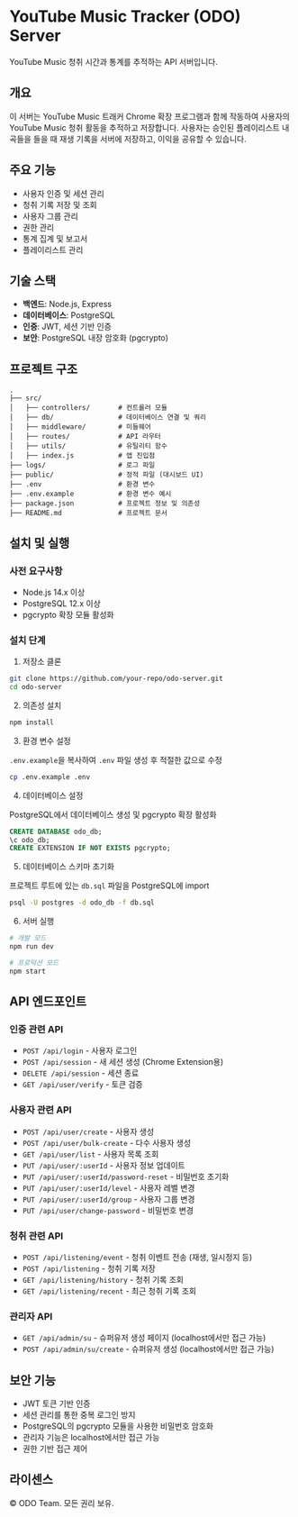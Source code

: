 # YouTube Music Tracker (ODO) Server

YouTube Music 청취 시간과 통계를 추적하는 API 서버입니다.

## 개요

이 서버는 YouTube Music 트래커 Chrome 확장 프로그램과 함께 작동하여 사용자의 YouTube Music 청취 활동을 추적하고 저장합니다. 사용자는 승인된 플레이리스트 내 곡들을 들을 때 재생 기록을 서버에 저장하고, 이익을 공유할 수 있습니다.

## 주요 기능

- 사용자 인증 및 세션 관리
- 청취 기록 저장 및 조회
- 사용자 그룹 관리
- 권한 관리
- 통계 집계 및 보고서
- 플레이리스트 관리

## 기술 스택

- **백엔드**: Node.js, Express
- **데이터베이스**: PostgreSQL
- **인증**: JWT, 세션 기반 인증
- **보안**: PostgreSQL 내장 암호화 (pgcrypto)

## 프로젝트 구조

```
.
├── src/
│   ├── controllers/       # 컨트롤러 모듈
│   ├── db/                # 데이터베이스 연결 및 쿼리
│   ├── middleware/        # 미들웨어
│   ├── routes/            # API 라우터
│   ├── utils/             # 유틸리티 함수
│   ├── index.js           # 앱 진입점
├── logs/                  # 로그 파일
├── public/                # 정적 파일 (대시보드 UI)
├── .env                   # 환경 변수
├── .env.example           # 환경 변수 예시
├── package.json           # 프로젝트 정보 및 의존성
├── README.md              # 프로젝트 문서
```

## 설치 및 실행

### 사전 요구사항

- Node.js 14.x 이상
- PostgreSQL 12.x 이상
- pgcrypto 확장 모듈 활성화

### 설치 단계

1. 저장소 클론

```bash
git clone https://github.com/your-repo/odo-server.git
cd odo-server
```

2. 의존성 설치

```bash
npm install
```

3. 환경 변수 설정

`.env.example`을 복사하여 `.env` 파일 생성 후 적절한 값으로 수정

```bash
cp .env.example .env
```

4. 데이터베이스 설정

PostgreSQL에서 데이터베이스 생성 및 pgcrypto 확장 활성화

```sql
CREATE DATABASE odo_db;
\c odo_db;
CREATE EXTENSION IF NOT EXISTS pgcrypto;
```

5. 데이터베이스 스키마 초기화

프로젝트 루트에 있는 `db.sql` 파일을 PostgreSQL에 import

```bash
psql -U postgres -d odo_db -f db.sql
```

6. 서버 실행

```bash
# 개발 모드
npm run dev

# 프로덕션 모드
npm start
```

## API 엔드포인트

### 인증 관련 API
- `POST /api/login` - 사용자 로그인
- `POST /api/session` - 새 세션 생성 (Chrome Extension용)
- `DELETE /api/session` - 세션 종료
- `GET /api/user/verify` - 토큰 검증

### 사용자 관련 API
- `POST /api/user/create` - 사용자 생성
- `POST /api/user/bulk-create` - 다수 사용자 생성
- `GET /api/user/list` - 사용자 목록 조회
- `PUT /api/user/:userId` - 사용자 정보 업데이트
- `PUT /api/user/:userId/password-reset` - 비밀번호 초기화
- `PUT /api/user/:userId/level` - 사용자 레벨 변경
- `PUT /api/user/:userId/group` - 사용자 그룹 변경
- `PUT /api/user/change-password` - 비밀번호 변경

### 청취 관련 API
- `POST /api/listening/event` - 청취 이벤트 전송 (재생, 일시정지 등)
- `POST /api/listening` - 청취 기록 저장
- `GET /api/listening/history` - 청취 기록 조회
- `GET /api/listening/recent` - 최근 청취 기록 조회

### 관리자 API
- `GET /api/admin/su` - 슈퍼유저 생성 페이지 (localhost에서만 접근 가능)
- `POST /api/admin/su/create` - 슈퍼유저 생성 (localhost에서만 접근 가능)

## 보안 기능

- JWT 토큰 기반 인증
- 세션 관리를 통한 중복 로그인 방지
- PostgreSQL의 pgcrypto 모듈을 사용한 비밀번호 암호화
- 관리자 기능은 localhost에서만 접근 가능
- 권한 기반 접근 제어

## 라이센스

© ODO Team. 모든 권리 보유.